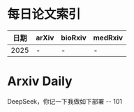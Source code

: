 # 每日论文索引

| 日期 | arXiv | bioRxiv | medRxiv |
|------|-------|---------|---------|
| 2025 | - | - | - |

























































































































































































































































































































































































































































# Arxiv Daily


DeepSeek，你记一下我做如下部署 -- 101
